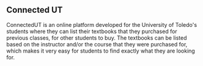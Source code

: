 ## Connected UT

ConnectedUT is an online platform developed for the University of Toledo's students where they can list their textbooks that they purchased for previous classes, for other students to buy. The textbooks can be listed based on the instructor and/or the course that they were purchased for, which makes it very easy for students to find exactly what they are looking for.
